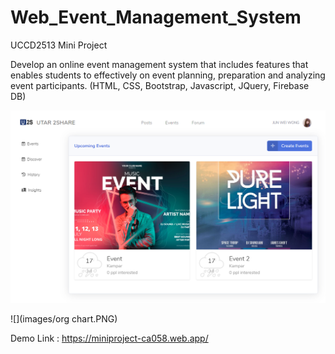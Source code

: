# Web_Event_Management_System
UCCD2513 Mini Project

Develop an online event management system that includes features that enables students to effectively on event planning, preparation and analyzing event participants. (HTML, CSS, Bootstrap, Javascript, JQuery, Firebase DB)

![](images/homepage.PNG)


![](images/org chart.PNG)

Demo Link : https://miniproject-ca058.web.app/
